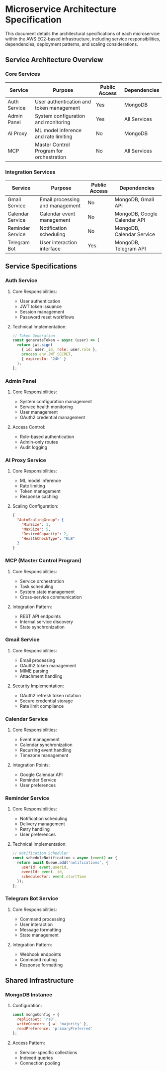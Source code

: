 # Microservice Architecture Specification

This document details the architectural specifications of each microservice within the AWS EC2-based infrastructure, including service responsibilities, dependencies, deployment patterns, and scaling considerations.

## Service Architecture Overview

### Core Services

| Service | Purpose | Public Access | Dependencies |
|---------|----------|---------------|---------------|
| Auth Service | User authentication and token management | Yes | MongoDB |
| Admin Panel | System configuration and monitoring | Yes | All Services |
| AI Proxy | ML model inference and rate limiting | No | MongoDB |
| MCP | Master Control Program for orchestration | No | All Services |

### Integration Services

| Service | Purpose | Public Access | Dependencies |
|---------|----------|---------------|---------------|
| Gmail Service | Email processing and management | No | MongoDB, Gmail API |
| Calendar Service | Calendar event management | No | MongoDB, Google Calendar API |
| Reminder Service | Notification scheduling | No | MongoDB, Calendar Service |
| Telegram Bot | User interaction interface | Yes | MongoDB, Telegram API |

## Service Specifications

### Auth Service

1. Core Responsibilities:
   - User authentication
   - JWT token issuance
   - Session management
   - Password reset workflows

2. Technical Implementation:
   ```javascript
   // Token Generation
   const generateToken = async (user) => {
     return jwt.sign(
       { id: user._id, role: user.role },
       process.env.JWT_SECRET,
       { expiresIn: '24h' }
     );
   };
   ```

### Admin Panel

1. Core Responsibilities:
   - System configuration management
   - Service health monitoring
   - User management
   - OAuth2 credential management

2. Access Control:
   - Role-based authentication
   - Admin-only routes
   - Audit logging

### AI Proxy Service

1. Core Responsibilities:
   - ML model inference
   - Rate limiting
   - Token management
   - Response caching

2. Scaling Configuration:
   ```json
   {
     "AutoScalingGroup": {
       "MinSize": 1,
       "MaxSize": 5,
       "DesiredCapacity": 2,
       "HealthCheckType": "ELB"
     }
   }
   ```

### MCP (Master Control Program)

1. Core Responsibilities:
   - Service orchestration
   - Task scheduling
   - System state management
   - Cross-service communication

2. Integration Pattern:
   - REST API endpoints
   - Internal service discovery
   - State synchronization

### Gmail Service

1. Core Responsibilities:
   - Email processing
   - OAuth2 token management
   - MIME parsing
   - Attachment handling

2. Security Implementation:
   - OAuth2 refresh token rotation
   - Secure credential storage
   - Rate limit compliance

### Calendar Service

1. Core Responsibilities:
   - Event management
   - Calendar synchronization
   - Recurring event handling
   - Timezone management

2. Integration Points:
   - Google Calendar API
   - Reminder Service
   - User preferences

### Reminder Service

1. Core Responsibilities:
   - Notification scheduling
   - Delivery management
   - Retry handling
   - User preferences

2. Technical Implementation:
   ```javascript
   // Notification Scheduler
   const scheduleNotification = async (event) => {
     return await Queue.add('notifications', {
       userId: event.userId,
       eventId: event._id,
       scheduledFor: event.startTime
     });
   };
   ```

### Telegram Bot Service

1. Core Responsibilities:
   - Command processing
   - User interaction
   - Message formatting
   - State management

2. Integration Pattern:
   - Webhook endpoints
   - Command routing
   - Response formatting

## Shared Infrastructure

### MongoDB Instance

1. Configuration:
   ```javascript
   const mongoConfig = {
     replicaSet: 'rs0',
     writeConcern: { w: 'majority' },
     readPreference: 'primaryPreferred'
   };
   ```

2. Access Pattern:
   - Service-specific collections
   - Indexed queries
   - Connection pooling
